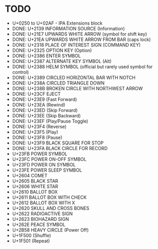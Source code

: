 # TODO

-   U+0250 to U+02AF - IPA Extensions block
-   DONE: U+2139 INFORMATION SOURCE (Information)
-   DONE: U+21E7 UPWARDS WHITE ARROW (symbol for shift key)
-   DONE: U+21EA UPWARDS WHITE ARROW FROM BAR (caps lock)
-   DONE: U+2318 PLACE OF INTEREST SIGN (COMMAND KEY)
-   DONE: U+2325 OPTION KEY (Option)
-   DONE: U+2386 ENTER SYMBOL
-   DONE: U+2387 ALTERNATE KEY SYMBOL (Alt)
-   DONE: U+2388 HELM SYMBOL (official but rarely used symbol for control)
-   DONE: U+2389 CIRCLED HORIZONTAL BAR WITH NOTCH
-   DONE: U+238A CIRCLED TRIANGLE DOWN
-   DONE: U+238B BROKEN CIRCLE WITH NORTHWEST ARROW
-   DONE: U+23CF EJECT
-   DONE: U+23E9 (Fast Forward)
-   DONE: U+23EA (Rewind)
-   DONE: U+23ED (Skip Forward)
-   DONE: U+23EE (Skip Backward)
-   DONE: U+23EF (Play/Pause Toggle)
-   DONE: U+23F4 (Reverse)
-   DONE: U+23F5 (Play)
-   DONE: U+23F8 (Pause)
-   DONE: U+23F9 BLACK SQUARE FOR STOP
-   DONE: U+23FA BLACK CIRCLE FOR RECORD
-   U+23FB POWER SYMBOL
-   U+23FC POWER ON-OFF SYMBOL
-   U+23FD POWER ON SYMBOL
-   U+23FE POWER SLEEP SYMBOL
-   U+2604 COMET
-   U+2605 BLACK STAR
-   U+2606 WHITE STAR
-   U+2610 BALLOT BOX
-   U+2611 BALLOT BOX WITH CHECK
-   U+2612 BALLOT BOX WITH X
-   U+2620 SKULL AND CROSS BONES
-   U+2622 RADIOACTIVE SIGN
-   U+2623 BIOHAZARD SIGN
-   U+262E PEACE SYMBOL
-   U+2B58 HEAVY CIRCLE (Power Off)
-   U+1F500 (Shuffle)
-   U+1F501 (Repeat)

